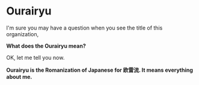 # Ourairyu

I'm sure you may have a question when you see the title of this organization,

**What does the Ourairyu mean?**

OK, let me tell you now.

**Ourairyu is the Romanization of Japanese for 欧雷流. It means everything about me.**
